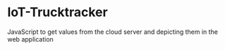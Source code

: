 # IoT-Trucktracker
JavaScript to get values from the cloud server and depicting them in the web application
<script src="http://maps.googleapis.com/maps/api/js?key=AIzaSyAva2ZWRsDqRSTGbtIULovadpgXkHngPLc&sensor=false"></script>
<script type="text/javascript">
        var myCenter;
        var map;
        var mapProp;
        var index = 0;
        var x;
        var y;
        var z;
        var lat = [];
        var lng = [];
        function initialize()
        {
            const url = 'https://api.thingspeak.com/channels/436615/feeds.json?api_key="Key"&results=2';
            fetch(url)
           .then((resp) => resp.json())
           .then(function(data) {
                      x= data.feeds[1].field1;
                      y= data.feeds[1].field2;
                      z= data.feeds[1].field3;
                      lat[index] = data.feeds[1].field4;
        	      lng[index] = data.feeds[1].field5;
                      index++;
              myCenter =new google.maps.LatLng(lat[index-1],lng[index-1]);
              mapProp = {
              center:myCenter,
              zoom:15,
              mapTypeId:google.maps.MapTypeId.ROADMAP
              };
            setmap();
                     dir_update();
                     veh_mov();
             mark();
                 })
           setInterval('fetch_data()',25000);
          }
        function setmap(){
                            map=new google.maps.Map(document.getElementById("googleMap"),mapProp);
                                     }
        function mark()
        {
                          var  marker=new google.maps.Marker({
                             position:new google.maps.LatLng(lat[index-1],lng[index-1] ),
                             map: map
                              });
          }
     function fetch_data()
       {
           const url = 'https://api.thingspeak.com/channels/436615/feeds.json?api_key=LK91YI755KBPMXY2&results=2';
           fetch(url)
           .then((resp) => resp.json())
           .then(function(data) {
                      x= data.feeds[1].field1;
                      y= data.feeds[1].field2;
                      z= data.feeds[1].field3;
                       lat[index] = data.feeds[1].field4;
        	      lng[index] = data.feeds[1].field5;   
                      index++;
                     dir_update();
                     veh_mov();
                     mark();
             })
        } 
          function  dir_update()
          { 
                   if(parseFloat(x) >300.000 || parseFloat(y) > 300.000 || parseFloat(z)>300.000){
                      document.getElementById("direction").innerHTML = "<span style='color: red;'>Wrong Direction</span>"; 
                      }
                     else{
                       document.getElementById("direction").innerHTML ="<span style='color: green;'> Normal</span>";  
                                }
                 }
     function  veh_mov(){
            if(index<=1){
               document.getElementById("status").innerHTML = "<span style='color: red;'>Not moving</span>";
               }
            else{
               if(parseFloat(lat[index]) == parseFloat(lat[index-1]) &&  parseFloat(lng[index]) == parseFloat(lng[index-1])){
                    document.getElementById("status").innerHTML = "<span style='color: red;'>   Haulted</span>";
                    }
                 else{
                         document.getElementById("status").innerHTML = "<span style='color: green;'></span>";
                        } 
                   }
          }             
google.maps.event.addDomListener(window, 'load', initialize);
    </script>
